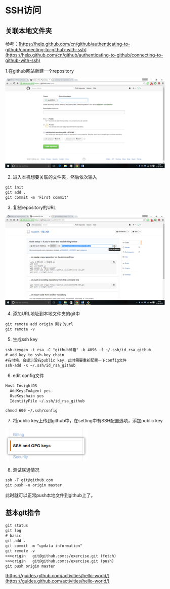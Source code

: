 # SSH访问

## 关联本地文件夹

参考：[https://help.github.com/cn/github/authenticating-to-github/connecting-to-github-with-ssh](https://help.github.com/cn/github/authenticating-to-github/connecting-to-github-with-ssh)

1.在github网站新建一个repository

![](../../.gitbook/assets/image%20%2810%29.png)

2. 进入本机想要关联的文件夹，然后依次输入

```text
git init
git add .
git commit -m 'First commit'
```

3. 复制repository的URL

![](../../.gitbook/assets/image%20%2826%29.png)

4. 添加URL地址到本地文件夹的git中

```text
git remote add origin 刚才的url
git remote -v
```

5. 生成ssh key

```text
ssh-keygen -t rsa -C "github邮箱" -b 4096 -f ~/.ssh/id_rsa_github
# add key to ssh-key chain
#有时候，会提示没有public key，此时需要重新配置一下config文件
ssh-add -K ~/.ssh/id_rsa_github
```

6. edit config文件

```text
Host InsightDS
  AddKeysToAgent yes
  UseKeychain yes
  IdentityFile ~/.ssh/id_rsa_github
```

```text
chmod 600 ~/.ssh/config
```

7. 将public key上传到github中，在setting中有SSH配置选项，添加public key

![](../../.gitbook/assets/image%20%2831%29.png)

8. 测试联通情况

```text
ssh -T git@github.com
git push -u origin master
```

此时就可以正常push本地文件到github上了。

## 基本git指令

```text
git status
git log
# basic
git add .
git commit -m "updata information"
git remote -v
>>>origin	git@github.com:s/exercise.git (fetch)
>>>origin	git@github.com:s/exercise.git (push)
git push origin master
```

[https://guides.github.com/activities/hello-world/](https://guides.github.com/activities/hello-world/)



